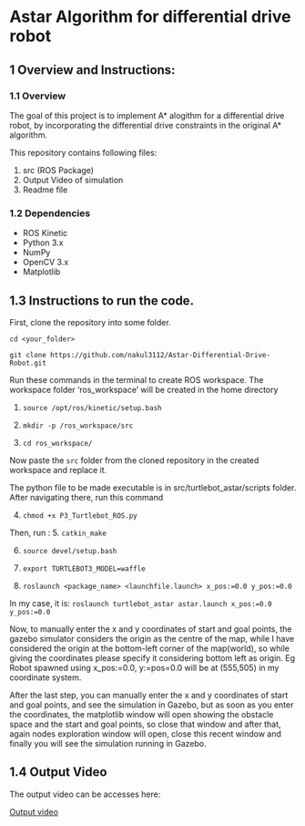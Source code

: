 # Astar Algorithm for differential drive robot

## 1 Overview and Instructions:

### 1.1 Overview

The goal of this project is to implement A* alogithm for a differential drive robot, by incorporating the differential drive constraints in the original A* algorithm.

This repository contains following files:
1) src (ROS Package)
2) Output Video of simulation
3) Readme file



### 1.2 Dependencies

* ROS Kinetic
* Python 3.x
* NumPy
* OpenCV 3.x
* Matplotlib


## 1.3 Instructions to run the code.

First, clone the repository into some folder.

```cd <your_folder>```

``` git clone https://github.com/nakul3112/Astar-Differential-Drive-Robot.git ```

Run these commands in the terminal to create ROS workspace. The workspace folder ‘ros_workspace’ will be created in the home directory

1. `source /opt/ros/kinetic/setup.bash`

2. `mkdir -p /ros_workspace/src`

3. `cd ros_workspace/`

Now paste the `src` folder from the cloned repository in the created workspace and replace it.

The python file to be made executable is in src/turtlebot_astar/scripts folder. After navigating there, run this command 
 
4. `chmod +x P3_Turtlebot_ROS.py`

Then, run :
5. `catkin_make`

6. `source devel/setup.bash`

7. `export TURTLEBOT3_MODEL=waffle`

8. `roslaunch <package_name> <launchfile.launch> x_pos:=0.0 y_pos:=0.0`

In my case, it is:
`roslaunch turtlebot_astar astar.launch x_pos:=0.0 y_pos:=0.0`


Now, to manually enter the x and y coordinates of start and goal points, the gazebo simulator considers the origin as the centre of the map, while I have considered the origin at the bottom-left corner of the map(world), so while giving the coordinates please specify it considering bottom left as origin. Eg Robot spawned using x_pos:=0.0, y:=pos=0.0 will be at (555,505) in my coordinate system.

After the last step, you can manually enter the x and y coordinates of start and goal points, and see the simulation in Gazebo, but as soon as you enter the coordinates, the matplotlib window will open showing the obstacle space and the start and goal points, so close that window and after that, again nodes exploration window will open, close this recent window and finally you will see the simulation running in Gazebo.


## 1.4 Output Video

The output video can be accesses here:

[Output video](https://drive.google.com/open?id=1dPJoDLH53zhUDIkiafWWa4PV7IaY8qO1)





